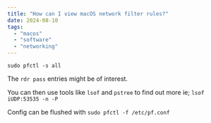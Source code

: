 ```yaml
---
title: "How can I view macOS network filter rules?"
date: 2024-08-10
tags:
  - "macos"
  - "software"
  - "networking"
---
```


```console
sudo pfctl -s all
```

The `rdr pass` entries might be of interest.

You can then use tools like `lsof` and `pstree` to find out more ie; `lsof iUDP:53535 -n -P`

Config can be flushed with `sudo pfctl -f /etc/pf.conf`